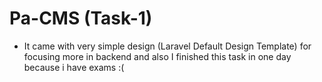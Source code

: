 # Pa-CMS (Task-1)

- It came with very simple design (Laravel Default Design Template)
  for focusing more in backend and also I finished this task in one day because i have exams :(
